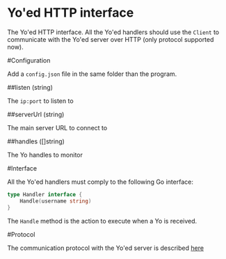 Yo'ed HTTP interface
=====================

The Yo'ed HTTP interface.
All the Yo'ed handlers should use the `Client` to communicate with the Yo'ed server over HTTP (only protocol supported now).

#Configuration

Add a `config.json` file in the same folder than the program.

##listen (string)

The `ip:port` to listen to

##serverUrl (string)

The main server URL to connect to

##handles ([]string)

The Yo handles to monitor

#Interface
 
All the Yo'ed handlers must comply to the following Go interface:

````go
type Handler interface {
	Handle(username string)
}
````

The `Handle` method is the action to execute when a Yo is received.

#Protocol

The communication protocol with the Yo'ed server is described [here](https://github.com/yoed/yoed-server/blob/master/README.md#protocol)
